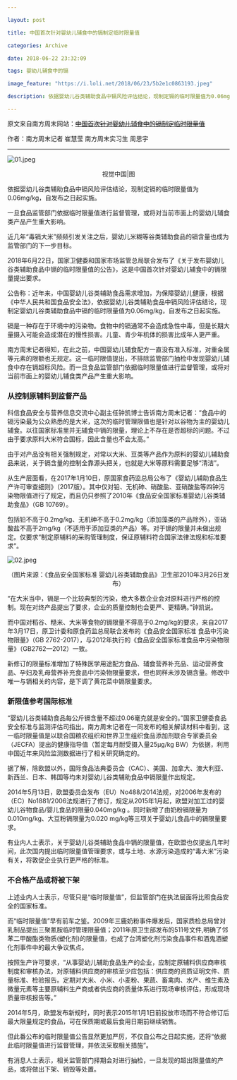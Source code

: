 ```yaml
---

layout: post

title: 中国首次针对婴幼儿辅食中的镉制定临时限量值

categories: Archive

date: 2018-06-22 23:32:09

tags: 婴幼儿辅食中的镉

image_feature: "https://i.loli.net/2018/06/23/5b2e1c0863193.jpeg"

description: 依据婴幼儿谷类辅助食品中镉风险评估结论，现制定镉的临时限量值为0.06mg/kg，自发布之日起实施。

---
```


原文来自南方周末网站：~~[中国首次针对婴幼儿辅食中的镉制定临时限量值](https://www.infzm.com/content/136882)~~

作者：南方周末记者 崔慧莹 南方周末实习生 周思宇

---

![01.jpeg](https://i.loli.net/2018/06/23/5b2e1c0863193.jpeg)
<center>视觉中国|图</center>

依据婴幼儿谷类辅助食品中镉风险评估结论，现制定镉的临时限量值为0.06mg/kg，自发布之日起实施。

一旦食品监管部门依据临时限量值进行监督管理，或将对当前市面上的婴幼儿辅食类产品产生重大影响。

近几年“毒镉大米”频频引发关注之后，婴幼儿米糊等谷类辅助食品的镉含量也成为监管部门的下一步目标。

2018年6月22日，国家卫健委和国家市场监管总局联合发布了《关于发布婴幼儿谷类辅助食品中镉的临时限量值的公告》，这是中国首次针对婴幼儿辅食中的镉限量提出要求。

公告称：近年来，中国婴幼儿谷类辅助食品需求增加，为保障婴幼儿健康，根据《中华人民共和国食品安全法》，依据婴幼儿谷类辅助食品中镉风险评估结论，现制定婴幼儿谷类辅助食品中镉的临时限量值为0.06mg/kg，自发布之日起实施。

镉是一种存在于环境中的污染物。食物中的镉通常不会造成急性中毒，但是长期大量摄入可能会造成潜在的慢性损害。儿童、青少年机体的损害比成年人更严重。

南方周末记者得知，在此之前，中国婴幼儿辅食配方一直没有准入标准，对重金属等元素的限额也无规定。这一临时限值提出，不排除监管部门抽检中发现婴幼儿辅食中存在镉超标风险。而一旦食品监管部门依据临时限量值进行监督管理，或将对当前市面上的婴幼儿辅食类产品产生重大影响。

### 从控制原辅料到监督产品

科信食品安全与营养信息交流中心副主任钟凯博士告诉南方周末记者：“食品中的镉污染最为公众熟悉的是大米，这次的临时管理限值也是针对以谷物为主的婴幼儿辅食。以往国家标准里并无辅食中镉的限量，理论上不存在是否超标的问题。不过由于要求原料大米符合国标，因此含量也不会太高。”

由于对产品没有相关强制规定，对常以大米、豆类等产品作为原料的婴幼儿辅助食品来说，关于镉含量的控制全靠源头把关，也就是大米等原料需要足够“清洁”。

从生产层面看，在2017年1月10日，原国家食药监总局公布了《婴幼儿辅助食品生产许可审查细则》（2017版）。其中仅对铅、无机砷、硝酸盐、亚硝酸盐等四钟污染物限值进行了规定，而且仍只参照了2010年《食品安全国家标准婴幼儿谷类辅助食品》（GB 10769）。

包括铅不高于0.2mg/kg、无机砷不高于0.2mg/kg（添加藻类的产品除外），亚硝酸盐不高于2mg/kg（不适用于添加豆类的产品）等。对于镉的限量并未做出规定。仅要求“制定原辅料的采购管理制度，保证原辅料符合国家法律法规和标准要求”。

![02.jpeg](https://i.loli.net/2018/06/23/5b2e1c08620a9.jpeg)
<center>（图片来源：《食品安全国家标准 婴幼儿谷类辅助食品》卫生部2010年3月26日发布）</center>

“在大米当中，镉是一个比较典型的污染，绝大多数企业会对原料进行严格的控制。现在对终产品提出了要求，企业的质量控制也会更严、更精确。”钟凯说。

而中国对稻谷、糙米、大米等食物的镉限量不得高于0.2mg/kg的要求，来自2017年3月17日，原卫计委和原食药监总局联合发布的《食品安全国家标准 食品中污染物限量》（GB 2762-2017），与2012年执行的《食品安全国家标准食品中污染物限量》（GB2762—2012）一致。

新修订的限量标准增加了特殊医学用途配方食品、辅食营养补充品、运动营养食品、孕妇及乳母营养补充食品中污染物限量要求，但也同样未涉及镉含量。修改中唯一与镉相关的内容，是下调了黄花菜中镉限量要求。

### 新限值参考国际标准

“婴幼儿谷类辅助食品每公斤镉含量不超过0.06毫克就是安全的。”国家卫健委食品安全标准与监测评估司指出。南方周末记者在一同发布的相关解读材料中看到，这一临时限量值是以联合国粮农组织和世界卫生组织食品添加剂联合专家委员会（JECFA）提出的健康指导值（暂定每月耐受摄入量25µg/kg BW）为依据，利用中国近年来风险监测数据进行了相关研究确定的。

据了解，除欧盟以外，国际食品法典委员会（CAC）、美国、加拿大、澳大利亚、新西兰、日本、韩国等均未对婴幼儿谷类辅助食品中镉限量作出规定。

2014年5月13日，欧盟委员会发布（EU）No488/2014法规，对2006年发布的（EC）No1881/2006法规进行了修订，规定从2015年1月起，欧盟对加工过的婴幼儿谷物食品/婴儿食品的限量0.040mg/kg 。同时新增了由奶粉镉限量为0.010mg/kg、大豆粉镉限量为0.020 mg/kg等三项关于婴幼儿食品中的镉限量要求。

有业内人士表示，关于婴幼儿谷类辅助食品中镉的限量值，在欧盟也仅提出几年时间，此次国内提出临时限量值管理要求，或与土地、水源污染造成的“毒大米”污染有关，将敦促企业执行更严格的标准。

### 不合格产品或将被下架

上述业内人士表示，尽管只是“临时限量值”，但监管部门在执法层面将比照食品安全的国家标准。

而“临时限量值”早有前车之鉴。2009年三鹿奶粉事件爆发后，国家质检总局曾对乳制品提出三聚氰胺临时管理限量值；2011年原卫生部发布的511号文件,明确了邻苯二甲酸酯类物质(塑化剂)的限量值，也成了台湾塑化剂污染食品事件和酒鬼酒塑化剂事件中的最大争议焦点。

按照生产许可要求，“从事婴幼儿辅助食品生产的企业，应制定原辅料供应商审核制度和审核办法，对原辅料供应商的审核至少应包括：供应商的资质证明文件、质量标准、检验报告。定期对大米、小米、小麦粉、果蔬、畜禽肉、水产、维生素及微量元素等主要原辅料生产商或者供应商的质量体系进行现场审核评估，形成现场质量审核报告等。”

2014年5月，欧盟发布新规时，同时表示2015年1月1日前投放市场而不符合修订后最大限量规定的食品，可在保质期或最后食用日期前继续销售。

但此番公布的临时限量值公告显然更加严厉，不仅自公布之日起实施，还将“依据此临时限量值进行监督管理，并依法采取相关措施”。

有消息人士表示，相关监管部门择期会对进行抽检，一旦发现的超出限量值的产品，或将做出下架、销毁等处置。
